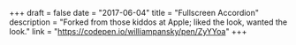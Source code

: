 +++
draft = false
date = "2017-06-04"
title = "Fullscreen Accordion"
description = "Forked from those kiddos at Apple; liked the look, wanted the look."
link = "https://codepen.io/williampansky/pen/ZyYYoa"
+++
